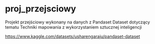 # proj_przejsciowy
Projekt przejściowy wykonany na danych z Pandaset Dataset dotyczący tematu Techniki mapowania z wykorzystaniem sztucznej inteligencji

https://www.kaggle.com/datasets/usharengaraju/pandaset-dataset
